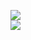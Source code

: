 [![](https://img.shields.io/badge/Made%20With-Github%20Spray-lightgrey.svg?style=for-the-badge&logo=github)](https://github.com/Annihil/github-spray#7426)  
[![](https://i.imgur.com/2DrTn0Z.gif)](https://github.com/Annihil/github-spray)